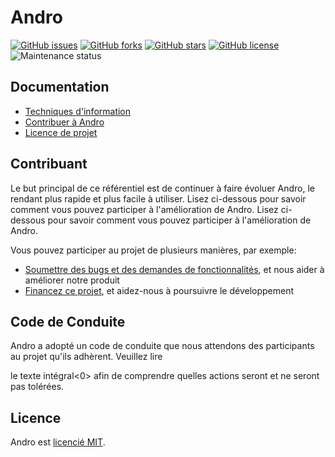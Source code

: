 # Andro

[![GitHub issues](https://img.shields.io/github/issues/CMihai99/andro?style=flat-square)](https://github.com/CMihai99/andro/issues)
[![GitHub forks](https://img.shields.io/github/forks/CMihai99/andro?style=flat-square)](https://github.com/CMihai99/andro/network)
[![GitHub stars](https://img.shields.io/github/stars/CMihai99/andro?style=flat-square)](https://github.com/CMihai99/andro/stargazers)
[![GitHub license](https://img.shields.io/github/license/CMihai99/andro?style=flat-square)](https://github.com/CMihai99/andro/blob/master/LICENSE)
![Maintenance status](https://img.shields.io/maintenance/yes/2021?style=flat-square)

## Documentation

- [Techniques d'information](https://github.com/CMihai99/andro/blob/main/README.md)
- [Contribuer à Andro](https://github.com/CMihai99/andro/blob/main/CONTRIBUTING.md)
- [Licence de projet](https://github.com/CMihai99/andro/blob/main/LICENSE)

## Contribuant

Le but principal de ce référentiel est de continuer à faire évoluer Andro, le rendant plus rapide et plus facile à utiliser. Lisez ci-dessous pour savoir comment vous pouvez participer à l'amélioration de Andro. Lisez ci-dessous pour savoir comment vous pouvez participer à l'amélioration de Andro.

Vous pouvez participer au projet de plusieurs manières, par exemple:

* [Soumettre des bugs et des demandes de fonctionnalités](https://github.com/CMihai99/andro/issues), et nous aider à améliorer notre produit
* [Financez ce projet](https://www.paypal.com/paypalme/Impulse884?locale.x=en_US), et aidez-nous à poursuivre le développement

## Code de Conduite

Andro a adopté un code de conduite que nous attendons des participants au projet qu'ils adhèrent. Veuillez lire

le texte intégral<0> afin de comprendre quelles actions seront et ne seront pas tolérées.</p> 

## Licence

Andro est [licencié MIT](LICENSE).
